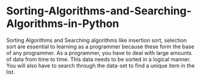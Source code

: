 # Sorting-Algorithms-and-Searching-Algorithms-in-Python
Sorting Algorithms and Searching algorithms like insertion sort, selection sort are essential to learning as a programmer because these form the base of any programmer. As a programmer, you have to deal with large amounts of data from time to time. This data needs to be sorted in a logical manner. You will also have to search through the data-set to find a unique item in the list.
